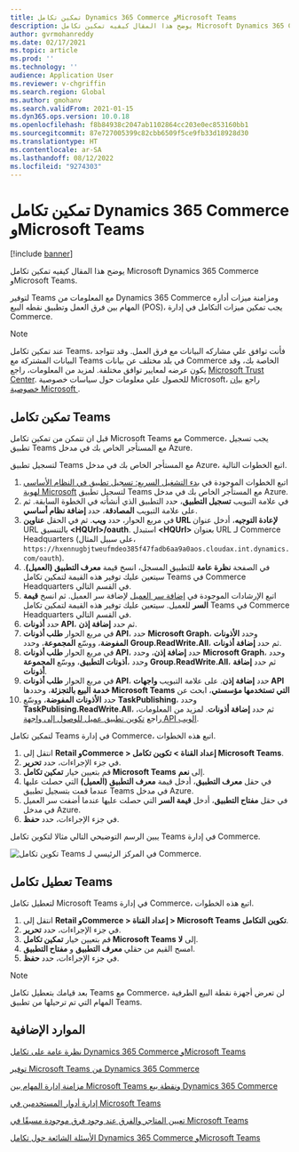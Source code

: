 ```yaml
---
title: تمكين تكامل Dynamics 365 Commerce وMicrosoft Teams
description: يوضح هذا المقال كيفيه تمكين تكامل Microsoft Dynamics 365 Commerce وMicrosoft Teams.
author: gvrmohanreddy
ms.date: 02/17/2021
ms.topic: article
ms.prod: ''
ms.technology: ''
audience: Application User
ms.reviewer: v-chgriffin
ms.search.region: Global
ms.author: gmohanv
ms.search.validFrom: 2021-01-15
ms.dyn365.ops.version: 10.0.18
ms.openlocfilehash: f8b84938c2047ab1102864cc203e0ec853160bb1
ms.sourcegitcommit: 87e727005399c82cbb6509f5ce9fb33d18928d30
ms.translationtype: HT
ms.contentlocale: ar-SA
ms.lasthandoff: 08/12/2022
ms.locfileid: "9274303"
---
```

# <a name="enable-dynamics-365-commerce-and-microsoft-teams-integration"></a>تمكين تكامل Dynamics 365 Commerce وMicrosoft Teams

[!include [banner](includes/banner.md)]

يوضح هذا المقال كيفيه تمكين تكامل Microsoft Dynamics 365 Commerce وMicrosoft Teams.

لتوفير Teams مع المعلومات من Dynamics 365 Commerce ومزامنة ميزات أداره المهام بين فرق العمل وتطبيق نقطه البيع (POS)، يجب تمكين ميزات التكامل في إدارة Commerce.

> [!NOTE]
> عند تمكين تكامل Teams، فأنت توافق علي مشاركه البيانات مع فرق العمل. وقد تتواجد البيانات المشتركة مع Teams في بلد مختلف عن بيانات Commerce الخاصة بك، وقد يكون عرضه لمعايير توافق مختلفة. لمزيد من المعلومات، راجع [Microsoft Trust Center](https://www.microsoft.com/trust-center). للحصول علي معلومات حول سياسات خصوصية Microsoft، راجع [بيان خصوصية Microsoft ](https://aka.ms/privacy).

## <a name="enable-teams-integration"></a>تمكين تكامل Teams

قبل ان تتمكن من تمكين تكامل Microsoft Teams مع Commerce، يجب تسجيل تطبيق Teams مع المستأجر الخاص بك في مدخل Azure.

لتسجيل تطبيق Teams مع المستأجر الخاص بك في مدخل Azure، اتبع الخطوات التالية.

1. اتبع الخطوات الموجودة في [بدء التشغيل السريع: تسجيل تطبيق في النظام الأساسي لهوية Microsoft](/azure/active-directory/develop/quickstart-register-app) لتسجيل تطبيق Teams مع المستأجر الخاص بك في مدخل Azure.
1. في علامة التبويب **تسجيل التطبيق**، حدد التطبيق الذي أنشأته في الخطوة السابقة. ثم على علامة التبويب **المصادقة**، حدد **إضافة نظام أساسي**.
1. في مربع الحوار، حدد **ويب**. ثم في الحقل **عناوين URL لإعادة التوجيه‬**، أدخل عنوان URL بالتنسيق **\<HQUrl\>/oauth**. استبدل **\<HQUrl\>** بعنوان URL لـ Commerce Headquarters (على سبيل المثال، `https://hxennugbjtweufmdeo385f47fadb6aa9a0aos.cloudax.int.dynamics.com/oauth`).
1. في الصفحة **نظرة عامة** للتطبيق المسجل، انسخ قيمة **معرف التطبيق (العميل)**. سيتعين عليك توفير هذه القيمة لتمكين تكامل Teams في Commerce Headquarters في القسم التالي.
1. اتبع الإرشادات الموجودة في [إضافة سر العميل](/azure/active-directory/develop/quickstart-register-app#add-a-client-secret) لإضافة سر العميل. ثم انسخ **قيمة السر** للعميل. سيتعين عليك توفير هذه القيمة لتمكين تكامل Teams في Commerce Headquarters في القسم التالي.
1. حدد **أذونات API**، ثم حدد **إضافة إذن**.
1. في مربع الحوار **طلب أذونات API**، حدد **Microsoft Graph**، وحدد **الأذونات المفوضة**، ووسّع **المجموعة**، وحدد **Group.ReadWrite.All**، ثم حدد **إضافة أذونات**.
1. في مربع الحوار **طلب أذونات API**، حدد **إضافة إذن**، وحدد **Microsoft Graph**، وحدد **أذونات التطبيق**، ووسّع **المجموعة‏‎**، وحدد **Group.ReadWrite.All**، ثم حدد **إضافة أذونات**.
1. في مربع الحوار **طلب أذونات API**، حدد **إضافة إذن**. على علامة التبويب **واجهات API التي تستخدمها مؤسستي‬‏‫**، ابحث عن **Microsoft Teams خدمة البيع بالتجزئة**، وحددها
1. حدد **الأذونات المفوضة**، ووسّع **TaskPublishing**، وحدد **TaskPublising.ReadWrite.All**، ثم حدد **إضافة أذونات**. لمزيد من المعلومات، راجع [تكوين تطبيق عميل للوصول إلى واجهة API الويب](/azure/active-directory/develop/quickstart-configure-app-access-web-apis).

لتمكين تكامل Teams في إدارة Commerce، اتبع هذه الخطوات.

1. انتقل إلى **Retail وCommerce \> إعداد القناة \> تكوين تكامل Microsoft Teams**.
1. في جزء الإجراءات، حدد **تحرير**.
1. قم بتعيين خيار **تمكين تكامل Microsoft Teams** إلى **نعم**.
1. في حقل **معرف التطبيق**، أدخل قيمة **معرف التطبيق (العميل)‬** التي حصلت عليها عندما قمت بتسجيل تطبيق Teams في مدخل Azure.
1. في حقل **مفتاح التطبيق**، أدخل **قيمة السر‬** التي حصلت عليها عندما أضفت سر العميل في مدخل Azure.
1. في جزء الإجراءات، حدد **حفظ**.

يبين الرسم التوضيحي التالي مثالا لتكوين تكامل Teams في إدارة Commerce.

![تكوين تكامل Teams في المركز الرئيسي لـ Commerce.](media/D365-Commerce-Microsoft-Teams-Configuration_with_disclaimer.png)

## <a name="disable-teams-integration"></a>تعطيل تكامل Teams

لتعطيل تكامل Microsoft Teams في إدارة Commerce، اتبع هذه الخطوات.

1. انتقل إلى **Retail وCommerce \> إعداد القناة \> Microsoft Teams تكوين التكامل**.
1. في جزء الإجراءات، حدد **تحرير**.
3. قم بتعيين خيار **تمكين تكامل Microsoft Teams** إلى **لا**.
4. امسح القيم من حقلي **معرف التطبيق** و **مفتاح التطبيق**.
1. في جزء الإجراءات، حدد **حفظ**.

> [!NOTE]
> بعد قيامك بتعطيل تكامل Teams مع Commerce، لن تعرض أجهزة نقطة البيع الطرفية المهام التي تم ترحيلها من تطبيق Teams.

## <a name="additional-resources"></a>الموارد الإضافية

[نظرة عامة على تكامل Dynamics 365 Commerce وMicrosoft Teams](commerce-teams-integration.md)

[توفير Microsoft Teams من Dynamics 365 Commerce](provision-teams-from-commerce.md)

[مزامنة إدارة المهام بين Microsoft Teams ونقطة بيع Dynamics 365 Commerce](synchronize-tasks-teams-pos.md)

[إدارة أدوار المستخدمين في Microsoft Teams](manage-user-roles-teams.md)

[تعيين المتاجر والفرق عند وجود فرق موجودة مسبقًا في Microsoft Teams](map-stores-existing-teams.md)

[الأسئلة الشائعة حول تكامل Dynamics 365 Commerce وMicrosoft Teams](teams-integration-faq.md)
